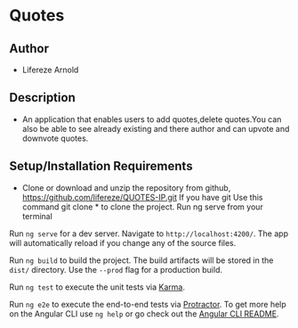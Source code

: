 # Quotes

## Author

* Lifereze Arnold

## Description

* An application that enables users to add quotes,delete quotes.You can also be able to see already existing and there author and can upvote and downvote quotes.

## Setup/Installation Requirements
- Clone or download and unzip the repository from github, https://github.com/lifereze/QUOTES-IP.git
    If you have git Use this command git clone * to clone the project.
    Run ng serve from your terminal

Run `ng serve` for a dev server. Navigate to `http://localhost:4200/`. The app will automatically reload if you change any of the source files.

Run `ng build` to build the project. The build artifacts will be stored in the `dist/` directory. Use the `--prod` flag for a production build.

Run `ng test` to execute the unit tests via [Karma](https://karma-runner.github.io).

Run `ng e2e` to execute the end-to-end tests via [Protractor](http://www.protractortest.org/).
To get more help on the Angular CLI use `ng help` or go check out the [Angular CLI README](https://github.com/angular/angular-cli/blob/master/README.md).
